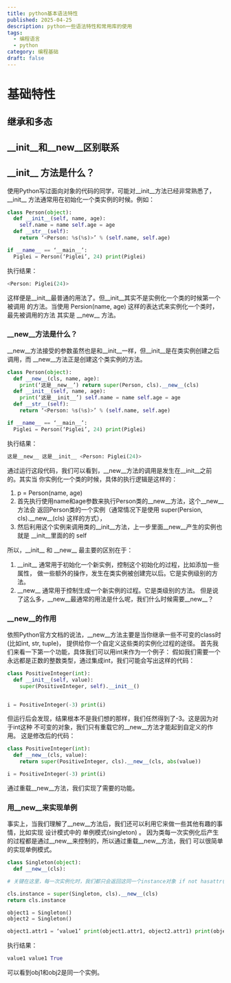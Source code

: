 ```yaml
---
title: python基本语法特性
published: 2025-04-25
description: python一些语法特性和常用库的使用
tags:
  - 编程语言
  - python
category: 编程基础
draft: false
---
```


# 基础特性

## 继承和多态




## \_\_init\_\_和\_\_new\_\_区别联系

##  \_\_init\_\_ 方法是什么？


使用Python写过面向对象的代码的同学，可能对\_\_init\_\_方法已经非常熟悉了，\_\_init\_\_ 方法通常用在初始化一个类实例的时候。例如：

```python
class Person(object):
  def __init__(self, name, age):
    self.name = name self.age = age
  def __str__(self):
    return ‘<Person: %s(%s)>’ % (self.name, self.age)

if __name__ == ‘__main__’:
  Piglei = Person(‘Piglei’, 24) print(Piglei)
```

执行结果：

```python
<Person: Piglei(24)>
```

这样便是\_\_init\_\_最普通的用法了。但\_\_init\_\_其实不是实例化一个类的时候第一个被调用 的方法。当使用 Persion(name, age) 这样的表达式来实例化一个类时，最先被调用的方法 其实是 \_\_new\_\_ 方法。

### \_\_new\_\_方法是什么？

\_\_new\_\_方法接受的参数虽然也是和\_\_init\_\_一样，但\_\_init\_\_是在类实例创建之后调用，而 \_\_new\_\_方法正是创建这个类实例的方法。

```python
class Person(object):
  def __new__(cls, name, age):
    print(‘这是__new__’) return super(Person, cls).__new__(cls)
  def __init__(self, name, age):
    print(‘这是__init__’) self.name = name self.age = age
  def __str__(self):
    return ‘<Person: %s(%s)>’ % (self.name, self.age)

if __name__ == ‘__main__’:
  Piglei = Person(‘Piglei’, 24) print(Piglei)
```

执行结果：

```python
这是__new__ 这是__init__ <Person: Piglei(24)>
```

通过运行这段代码，我们可以看到，\_\_new\_\_方法的调用是发生在\_\_init\_\_之前的。其实当 你实例化一个类的时候，具体的执行逻辑是这样的：

1. p = Person(name, age)
2. 首先执行使用name和age参数来执行Person类的\_\_new\_\_方法，这个\_\_new\_\_方法会 返回Person类的一个实例（通常情况下是使用 super(Persion, cls).\_\_new\_\_(cls) 这样的方式），
3. 然后利用这个实例来调用类的\_\_init\_\_方法，上一步里面\_\_new\_\_产生的实例也就是 \_\_init\_\_里面的的 self
   
所以，\_\_init\_\_ 和 \_\_new\_\_ 最主要的区别在于： 

1. \_\_init\_\_ 通常用于初始化一个新实例，控制这个初始化的过程，比如添加一些属性， 做一些额外的操作，发生在类实例被创建完以后。它是实例级别的方法。
2. \_\_new\_\_ 通常用于控制生成一个新实例的过程。它是类级别的方法。 但是说了这么多，\_\_new\_\_最通常的用法是什么呢，我们什么时候需要\_\_new\_\_？

### \_\_new\_\_的作用

依照Python官方文档的说法，\_\_new\_\_方法主要是当你继承一些不可变的class时(比如int, str, tuple)， 提供给你一个自定义这些类的实例化过程的途径。 首先我们来看一下第一个功能，具体我们可以用int来作为一个例子： 假如我们需要一个永远都是正数的整数类型，通过集成int，我们可能会写出这样的代码：

```python
class PositiveInteger(int):
  def __init__(self, value):
    super(PositiveInteger, self).__init__()


i = PositiveInteger(-3) print(i)
```

但运行后会发现，结果根本不是我们想的那样，我们任然得到了-3。这是因为对于int这种 不可变的对象，我们只有重载它的\_\_new\_\_方法才能起到自定义的作用。 这是修改后的代码：

```python
class PositiveInteger(int):
  def __new__(cls, value):
    return super(PositiveInteger, cls).__new__(cls, abs(value))

i = PositiveInteger(-3) print(i)
```

通过重载\_\_new\_\_方法，我们实现了需要的功能。

### 用__new__来实现单例

事实上，当我们理解了\_\_new\_\_方法后，我们还可以利用它来做一些其他有趣的事情，比如实现 设计模式中的 单例模式(singleton) 。 因为类每一次实例化后产生的过程都是通过\_\_new\_\_来控制的，所以通过重载\_\_new\_\_方法，我们 可以很简单的实现单例模式。

```python
class Singleton(object):
  def __new__(cls):

# 关键在这里，每一次实例化时，我们都只会返回这同一个instance对象 if not hasattr(cls, ‘instance’):

cls.instance = super(Singleton, cls).__new__(cls)
return cls.instance

object1 = Singleton() 
object2 = Singleton()

object1.attr1 = ‘value1’ print(object1.attr1, object2.attr1) print(object1 is object2)
```

执行结果：

```python
value1 value1 True
```
可以看到obj1和obj2是同一个实例。
